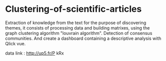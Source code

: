 # Clustering-of-scientific-articles
Extraction of knowledge from the text for the purpose of discovering themes, it consists of processing data and building matrixes, using the graph clustering algorithm "louvrain algorithm". Detection of consensus communities. And create a dashboard containing a descriptive analysis with Qlick vue.

data link : http://up5.fr/P kRx
